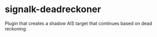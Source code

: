 # signalk-deadreckoner
Plugin that creates a shadow AIS target that continues based on dead reckoning
